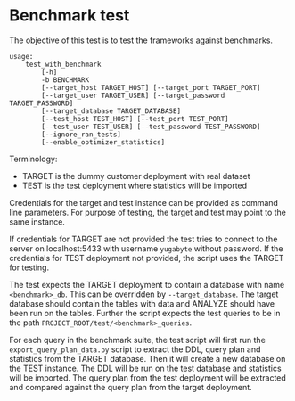 # Benchmark test

The objective of this test is to test the frameworks against benchmarks.

```
usage: 
    test_with_benchmark 
        [-h] 
        -b BENCHMARK 
        [--target_host TARGET_HOST] [--target_port TARGET_PORT] 
        [--target_user TARGET_USER] [--target_password TARGET_PASSWORD] 
        [--target_database TARGET_DATABASE] 
        [--test_host TEST_HOST] [--test_port TEST_PORT] 
        [--test_user TEST_USER] [--test_password TEST_PASSWORD]
        [--ignore_ran_tests] 
        [--enable_optimizer_statistics]
```

Terminology: 
* TARGET is the dummy customer deployment with real dataset
* TEST is the test deployment where statistics will be imported

Credentials for the target and test instance can be provided as command line 
parameters. For purpose of testing, the target and test may point to the same 
instance.

If credentials for TARGET are not provided the test tries to connect to the 
server on localhost:5433 with username `yugabyte` without password. If the 
credentials for TEST deployment not provided, the script uses the TARGET for 
testing.

The test expects the TARGET deployment to contain a database with name 
`<benchmark>_db`. This can be overridden by `--target_database`. The target 
database should contain the tables with data and ANALYZE should have been run on 
the tables. Further the script expects the test queries to be in the path 
`PROJECT_ROOT/test/<benchmark>_queries`.

For each query in the benchmark suite, the test script will first run the 
`export_query_plan_data.py` script to extract the DDL, query plan and 
statistics from the TARGET database. Then it will create a new database 
on the TEST instance. The DDL will be run on the test database and statistics 
will be imported. The query plan from the test deployment will be extracted
and compared against the query plan from the target deployment.